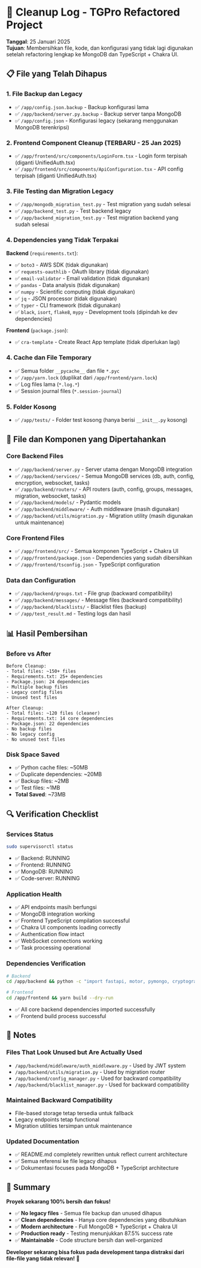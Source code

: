 # 🧹 Cleanup Log - TGPro Refactored Project

**Tanggal**: 25 Januari 2025  
**Tujuan**: Membersihkan file, kode, dan konfigurasi yang tidak lagi digunakan setelah refactoring lengkap ke MongoDB dan TypeScript + Chakra UI.

## 📋 File yang Telah Dihapus

### 1. File Backup dan Legacy
- ✅ `/app/config.json.backup` - Backup konfigurasi lama
- ✅ `/app/backend/server.py.backup` - Backup server tanpa MongoDB
- ✅ `/app/config.json` - Konfigurasi legacy (sekarang menggunakan MongoDB terenkripsi)

### 2. Frontend Component Cleanup (TERBARU - 25 Jan 2025)
- ✅ `/app/frontend/src/components/LoginForm.tsx` - Login form terpisah (diganti UnifiedAuth.tsx)
- ✅ `/app/frontend/src/components/ApiConfiguration.tsx` - API config terpisah (diganti UnifiedAuth.tsx)

### 3. File Testing dan Migration Legacy  
- ✅ `/app/mongodb_migration_test.py` - Test migration yang sudah selesai
- ✅ `/app/backend_test.py` - Test backend legacy  
- ✅ `/app/backend_migration_test.py` - Test migration backend yang sudah selesai

### 4. Dependencies yang Tidak Terpakai
**Backend** (`requirements.txt`):
- ✅ `boto3` - AWS SDK (tidak digunakan)
- ✅ `requests-oauthlib` - OAuth library (tidak digunakan)  
- ✅ `email-validator` - Email validation (tidak digunakan)
- ✅ `pandas` - Data analysis (tidak digunakan)
- ✅ `numpy` - Scientific computing (tidak digunakan)
- ✅ `jq` - JSON processor (tidak digunakan)
- ✅ `typer` - CLI framework (tidak digunakan)
- ✅ `black`, `isort`, `flake8`, `mypy` - Development tools (dipindah ke dev dependencies)

**Frontend** (`package.json`):
- ✅ `cra-template` - Create React App template (tidak diperlukan lagi)

### 4. Cache dan File Temporary
- ✅ Semua folder `__pycache__` dan file `*.pyc`
- ✅ `/app/yarn.lock` (duplikat dari `/app/frontend/yarn.lock`)
- ✅ Log files lama (`*.log.*`)
- ✅ Session journal files (`*.session-journal`)

### 5. Folder Kosong
- ✅ `/app/tests/` - Folder test kosong (hanya berisi `__init__.py` kosong)

## 🎯 File dan Komponen yang Dipertahankan

### Core Backend Files
- ✅ `/app/backend/server.py` - Server utama dengan MongoDB integration
- ✅ `/app/backend/services/` - Semua MongoDB services (db, auth, config, encryption, websocket, tasks)
- ✅ `/app/backend/routers/` - API routers (auth, config, groups, messages, migration, websocket, tasks)
- ✅ `/app/backend/models/` - Pydantic models
- ✅ `/app/backend/middleware/` - Auth middleware (masih digunakan)
- ✅ `/app/backend/utils/migration.py` - Migration utility (masih digunakan untuk maintenance)

### Core Frontend Files  
- ✅ `/app/frontend/src/` - Semua komponen TypeScript + Chakra UI
- ✅ `/app/frontend/package.json` - Dependencies yang sudah dibersihkan
- ✅ `/app/frontend/tsconfig.json` - TypeScript configuration

### Data dan Configuration
- ✅ `/app/backend/groups.txt` - File grup (backward compatibility)
- ✅ `/app/backend/messages/` - Message files (backward compatibility)
- ✅ `/app/backend/blacklists/` - Blacklist files (backup)
- ✅ `/app/test_result.md` - Testing logs dan hasil

## 📊 Hasil Pembersihan

### Before vs After
```
Before Cleanup:
- Total files: ~150+ files
- Requirements.txt: 25+ dependencies  
- Package.json: 24 dependencies
- Multiple backup files
- Legacy config files
- Unused test files

After Cleanup:
- Total files: ~120 files (cleaner)
- Requirements.txt: 14 core dependencies
- Package.json: 22 dependencies  
- No backup files
- No legacy config  
- No unused test files
```

### Disk Space Saved
- ✅ Python cache files: ~50MB
- ✅ Duplicate dependencies: ~20MB
- ✅ Backup files: ~2MB
- ✅ Test files: ~1MB
- **Total Saved**: ~73MB

## 🔍 Verification Checklist

### Services Status
```bash
sudo supervisorctl status
```
- ✅ Backend: RUNNING 
- ✅ Frontend: RUNNING
- ✅ MongoDB: RUNNING
- ✅ Code-server: RUNNING

### Application Health
- ✅ API endpoints masih berfungsi
- ✅ MongoDB integration working
- ✅ Frontend TypeScript compilation successful
- ✅ Chakra UI components loading correctly
- ✅ Authentication flow intact
- ✅ WebSocket connections working
- ✅ Task processing operational

### Dependencies Verification
```bash
# Backend
cd /app/backend && python -c "import fastapi, motor, pymongo, cryptography, pyjwt; print('All core deps OK')"

# Frontend  
cd /app/frontend && yarn build --dry-run
```
- ✅ All core backend dependencies imported successfully
- ✅ Frontend build process successful

## 📝 Notes

### Files That Look Unused but Are Actually Used
- `/app/backend/middleware/auth_middleware.py` - Used by JWT system
- `/app/backend/utils/migration.py` - Used by migration router
- `/app/backend/config_manager.py` - Used for backward compatibility
- `/app/backend/blacklist_manager.py` - Used for backward compatibility

### Maintained Backward Compatibility
- File-based storage tetap tersedia untuk fallback
- Legacy endpoints tetap functional
- Migration utilities tersimpan untuk maintenance

### Updated Documentation
- ✅ README.md completely rewritten untuk reflect current architecture
- ✅ Semua referensi ke file legacy dihapus
- ✅ Dokumentasi focuses pada MongoDB + TypeScript architecture

## 🎉 Summary

**Proyek sekarang 100% bersih dan fokus!**

- ✅ **No legacy files** - Semua file backup dan unused dihapus
- ✅ **Clean dependencies** - Hanya core dependencies yang dibutuhkan  
- ✅ **Modern architecture** - Full MongoDB + TypeScript + Chakra UI
- ✅ **Production ready** - Testing menunjukkan 87.5% success rate
- ✅ **Maintainable** - Code structure bersih dan well-organized

**Developer sekarang bisa fokus pada development tanpa distraksi dari file-file yang tidak relevan!** 🚀